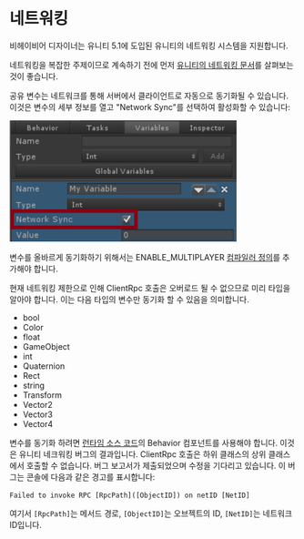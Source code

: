 # 네트워킹

비헤이비어 디자이너는 유니티 5.1에 도입된 유니티의 네트워킹 시스템을 지원합니다.

네트워킹을 복잡한 주제이므로 계속하기 전에 먼저 [유니티의 네트워킹 문서](https://docs.unity3d.com/Manual/UNetOverview.html)를 살펴보는 것이 좋습니다.

공유 변수는 네트워크를 통해 서버에서 클라이언트로 자동으로 동기화될 수 있습니다. 이것은 변수의 세부 정보를 열고 "Network Sync"를 선택하여 활성화할 수 있습니다:

![](../imgs/networking.png)

변수를 올바르게 동기화하기 위해서는 ENABLE_MULTIPLAYER [컴파일러 정의](https://docs.unity3d.com/Manual/PlatformDependentCompilation.html)를 추가해야 합니다.

현재 네트워킹 제한으로 인해 ClientRpc 호출은 오버로드 될 수 없으므로 미리 타입을 알아야 합니다. 이는 다음 타입의 변수만 동기화 할 수 있음을 의미합니다.

- bool
- Color
- float
- GameObject
- int
- Quaternion
- Rect
- string
- Transform
- Vector2
- Vector3
- Vector4

변수를 동기화 하려면 [런타임 소스 코드](https://opsive.com/support/documentation/behavior-designer/installation/)의 Behavior 컴포넌트를 사용해야 합니다. 이것은 유니티 네크워킹 버그의 결과입니다. ClientRpc 호출은 하위 클래스의 상위 클래스에서 호출할 수 없습니다. 버그 보고서가 제출되었으며 수정을 기다리고 있습니다. 이 버그는 콘솔에 다음과 같은 경고를 표시합니다:

```
Failed to invoke RPC [RpcPath]([ObjectID]) on netID [NetID]
```

여기서 `[RpcPath]`는 메서드 경로, `[ObjectID]`는 오브젝트의 ID, `[NetID]`는 네트워크 ID입니다.